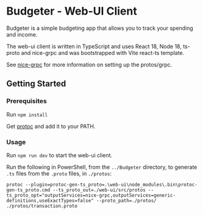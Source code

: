 # Budgeter - Web-UI Client

Budgeter is a simple budgeting app that allows you to track your spending and income.

The web-ui client is written in TypeScript and uses React 18, Node 18, ts-proto and nice-grpc and was bootstrapped with Vite react-ts template.

See [nice-grpc](https://github.com/deeplay-io/nice-grpc/tree/master/packages/nice-grpc-web#preparing-the-server) for more information on setting up the protos/grpc.

## Getting Started

### Prerequisites

Run `npm install`

Get [protoc](https://github.com/protocolbuffers/protobuf/releases) and add it to your PATH.

### Usage

Run `npm run dev` to start the web-ui client.

Run the following in PowerShell, from the `../Budgeter` directory, to generate `.ts` files from the `.proto` files, in `./protos`:

```
protoc --plugin=protoc-gen-ts_proto=.\web-ui\node_modules\.bin\protoc-gen-ts_proto.cmd --ts_proto_out=./web-ui/src/protos --ts_proto_opt="outputServices=nice-grpc,outputServices=generic-definitions,useExactTypes=false" --proto_path=./protos/ ./protos/transaction.proto
```

